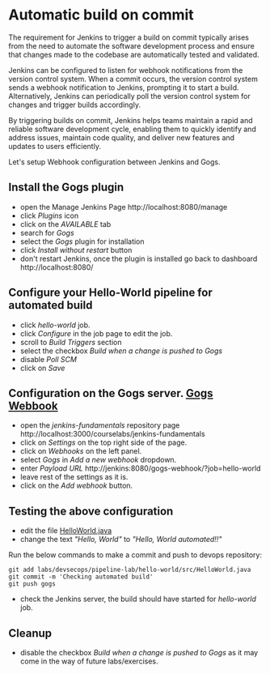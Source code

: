 # Automatic build on commit

The requirement for Jenkins to trigger a build on commit typically arises from the need to automate the software development process and ensure that changes made to the codebase are automatically tested and validated. 

Jenkins can be configured to listen for webhook notifications from the version control system. When a commit occurs, the version control system sends a webhook notification to Jenkins, prompting it to start a build. Alternatively, Jenkins can periodically poll the version control system for changes and trigger builds accordingly.
 
By triggering builds on commit, Jenkins helps teams maintain a rapid and reliable software development cycle, enabling them to quickly identify and address issues, maintain code quality, and deliver new features and updates to users efficiently.

Let's setup Webhook configuration between Jenkins and Gogs.

## Install the Gogs plugin

- open the Manage Jenkins Page http://localhost:8080/manage
- click _Plugins_ icon
- click on the _AVAILABLE_ tab
- search for _Gogs_
- select the _Gogs_ plugin for installation
- click _Install without restart_ button
- don't restart Jenkins, once the plugin is installed go back to dashboard http://localhost:8080/

## Configure your Hello-World pipeline for automated build

- click _hello-world_ job.
- click _Configure_ in the job page to edit the job.
- scroll to _Build Triggers_ section
- select the checkbox _Build when a change is pushed to Gogs_
- disable _Poll SCM_
- click on _Save_

## Configuration on the Gogs server. [Gogs Webbook](https://plugins.jenkins.io/gogs-webhook/)

- open the _jenkins-fundamentals_ repository page http://localhost:3000/courselabs/jenkins-fundamentals
- click on _Settings_ on the top right side of the page.
- click on _Webhooks_ on the left panel.
- select _Gogs_ in _Add a new webhook_ dropdown.
- enter _Payload URL_ http://jenkins:8080/gogs-webhook/?job=hello-world
- leave rest of the settings as it is.
- click on the _Add webhook_ button.

## Testing the above configuration

- edit the file [HelloWorld.java](../pipeline-lab/hello-world/src/HelloWorld.java)
- change the text _"Hello, World"_ to _"Hello, World automated!!"_

Run the below commands to make a commit and push to devops repository:
```
git add labs/devsecops/pipeline-lab/hello-world/src/HelloWorld.java
git commit -m 'Checking automated build'
git push gogs
```
- check the Jenkins server, the build should have started for _hello-world_ job.

## Cleanup
- disable the checkbox _Build when a change is pushed to Gogs_ as it may come in the way of future labs/exercises.

